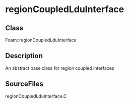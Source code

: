 # regionCoupledLduInterface 
## Class
Foam::regionCoupledLduInterface

## Description
An abstract base class for region coupled interfaces

## SourceFiles
regionCoupledLduInterface.C

